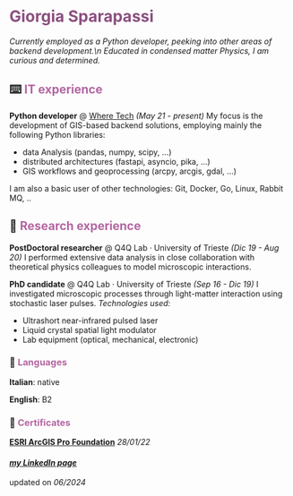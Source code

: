 # <span style="color:#8c4f7f">Giorgia Sparapassi</span>

_Currently employed as a Python developer, peeking into other areas of backend development.\n
Educated in condensed matter Physics, I am curious and determined._



## ⌨️ <span style="color:#b366a2">IT experience</span>

**Python developer** @ [Where Tech](https://wheretech.it/) _(May 21 - present)_
My focus is the development of GIS-based backend solutions, employing mainly the following Python libraries:

- data Analysis (pandas, numpy, scipy, ...)
- distributed architectures (fastapi, asyncio, pika, ...)
- GIS workflows and geoprocessing (arcpy, arcgis, gdal, ...)

I am also a basic user of other technologies: Git, Docker, Go, Linux, Rabbit MQ, ..

## 🔬 <span style="color:#b366a2">Research experience</span>

**PostDoctoral researcher** @ Q4Q Lab · University of Trieste _(Dic 19 - Aug 20)_
I performed extensive data analysis in close collaboration with theoretical physics colleagues to model microscopic interactions.

**PhD candidate** @ Q4Q Lab · University of Trieste _(Sep 16 - Dic 19)_
I investigated microscopic processes through light-matter interaction using stochastic laser pulses.
*Technologies used:*
- Ultrashort near-infrared pulsed laser
- Liquid crystal spatial light modulator
- Lab equipment (optical, mechanical, electronic)


### 💬 <span style="color:#b366a2">Languages</span>

**Italian**: native

**English**: B2


### 📃 <span style="color:#b366a2">Certificates</span>

[**ESRI ArcGIS Pro Foundation**](https://www.credly.com/badges/45c6c71b-e405-4ff3-97c8-a62f0b65b371) _28/01/22_



#### _[my LinkedIn page](https://www.linkedin.com/in/giorgia-sparapassi/)_

updated on _06/2024_
